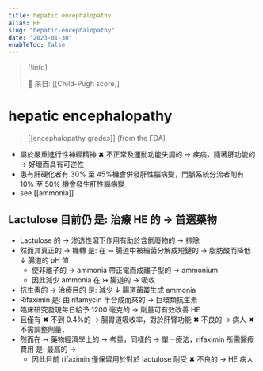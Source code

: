 ```yaml
---
title: hepatic encephalopathy
alias: HE
slug: "hepatic-encephalopathy"
date: "2023-01-30"
enableToc: false
---
```


> [!info]
>
> 🌱 來自: [[Child-Pugh score]]

# hepatic encephalopathy

> [[encephalopathy grades]] (from the FDA)

- 屬於嚴重進行性神經精神 ✖ 不正常及運動功能失調的 → 疾病，隨著肝功能的 → 好壞而具有可逆性
- 患有肝硬化者有 30% 至 45%機會併發肝性腦病變，門脈系統分流者則有 10% 至 50% 機會發生肝性腦病變
- see [[ammonia]]

## Lactulose 目前仍 是: 治療 HE 的 → 首選藥物

- Lactulose 的 → 渗透性瀉下作用有助於含氮廢物的 → 排除
- 然而其真正的 → 機轉 是: 在 ↣ 腸道中被細菌分解成短鏈的 → 脂肪酸而降低 ↓ 腸道的 pH 值
  - 使非離子的 → ammonia 帶正電而成離子型的 → ammonium
  - 因此減少 ammonia 在 ↣ 腸道的 → 吸收
- 抗生素的 → 治療目的 是: 減少 ↓ 腸道菌叢生成 ammonia
- Rifaximin 是: 由 rifamycin 半合成而來的 → 巨環類抗生素
- 臨床研究發現每日給予 1200 毫克的 → 劑量可有效改善 HE
- 且僅有 ✖ 不到 0.4%的 → 腸胃道吸收率，對於肝腎功能 ✖ 不良的 → 病人 ✖ 不需調整劑量，
- 然而在 ↣ 藥物經濟學上的 → 考量，同樣的 → 單一療法，rifaximin 所需醫療費用 是: 最高的 →
  - 因此目前 rifaximin 僅保留用於對於 lactulose 耐受 ✖ 不良的 → HE 病人
